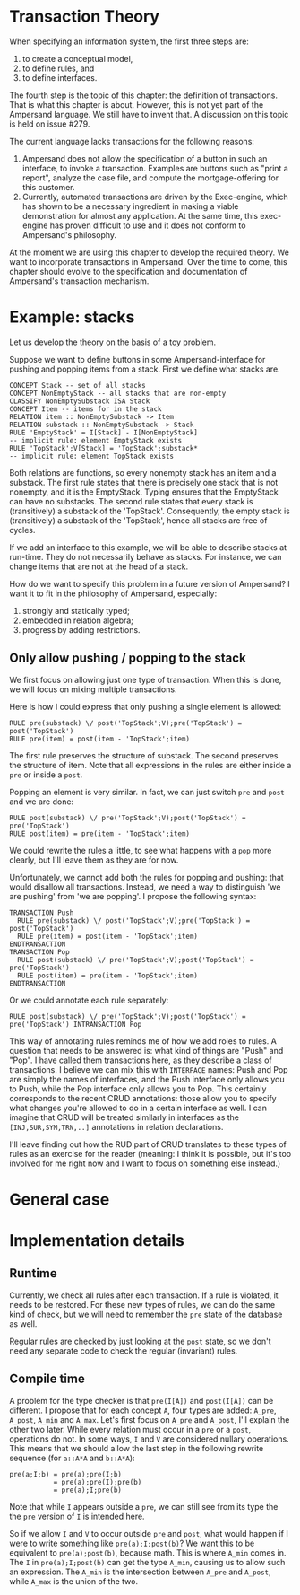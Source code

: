 # Transaction Theory
When specifying an information system, the first three steps are:
1. to create a conceptual model,
2. to define rules, and
3. to define interfaces.

The fourth step is the topic of this chapter: the definition of transactions. That is what this chapter is about. However, this is not yet part of the Ampersand language. We still have to invent that. A discussion on this topic is held on issue #279.

The current language lacks transactions for the following reasons:
1. Ampersand does not allow the specification of a button in such an interface, to invoke a transaction. Examples are buttons such as "print a report", analyze the case file, and compute the mortgage-offering for this customer.
2. Currently, automated transactions are driven by the Exec-engine, which has shown to be a necessary ingredient in making a viable demonstration for almost any application. At the same time, this exec-engine has proven difficult to use and it does not conform to Ampersand's philosophy.

At the moment we are using this chapter to develop the required theory. We want to incorporate transactions in Ampersand. Over the time to come, this chapter should evolve to the specification and documentation of Ampersand's transaction mechanism. 

# Example: stacks
Let us develop the theory on the basis of a toy problem.

Suppose we want to define buttons in some Ampersand-interface for pushing and popping items from a stack. First we define what stacks are.

```
CONCEPT Stack -- set of all stacks
CONCEPT NonEmptyStack -- all stacks that are non-empty
CLASSIFY NonEmptySubstack ISA Stack
CONCEPT Item -- items for in the stack
RELATION item :: NonEmptySubstack -> Item
RELATION substack :: NonEmptySubstack -> Stack
RULE 'EmptyStack' = I[Stack] - I[NonEmptyStack]
-- implicit rule: element EmptyStack exists
RULE 'TopStack';V[Stack] = 'TopStack';substack*
-- implicit rule: element TopStack exists
```

Both relations are functions, so every nonempty stack has an item and a substack. The first rule states that there is precisely one stack that is not nonempty, and it is the EmptyStack. Typing ensures that the EmptyStack can have no substacks. The second rule states that every stack is (transitively) a substack of the 'TopStack'. Consequently, the empty stack is (transitively) a substack of the 'TopStack', hence all stacks are free of cycles.

If we add an interface to this example, we will be able to describe stacks at run-time. They do not necessarily behave as stacks. For instance, we can change items that are not at the head of a stack.

How do we want to specify this problem in a future version of Ampersand? I want it to fit in the philosophy of Ampersand, especially:
1. strongly and statically typed;
2. embedded in relation algebra;
3. progress by adding restrictions.

## Only allow pushing / popping to the stack
We first focus on allowing just one type of transaction. When this is done, we will focus on mixing multiple transactions.

Here is how I could express that only pushing a single element is allowed:
```
RULE pre(substack) \/ post('TopStack';V);pre('TopStack') = post('TopStack')
RULE pre(item) = post(item - 'TopStack';item)
```
The first rule preserves the structure of substack. The second preserves the structure of item. Note that all expressions in the rules are either inside a ``pre`` or inside a ``post``.

Popping an element is very similar. In fact, we can just switch `pre` and `post` and we are done:
```
RULE post(substack) \/ pre('TopStack';V);post('TopStack') = pre('TopStack')
RULE post(item) = pre(item - 'TopStack';item)
```
We could rewrite the rules a little, to see what happens with a `pop` more clearly, but I'll leave them as they are for now.

Unfortunately, we cannot add both the rules for popping and pushing: that would disallow all transactions. Instead, we need a way to distinguish 'we are pushing' from 'we are popping'. I propose the following syntax:

```
TRANSACTION Push
  RULE pre(substack) \/ post('TopStack';V);pre('TopStack') = post('TopStack')
  RULE pre(item) = post(item - 'TopStack';item)
ENDTRANSACTION
TRANSACTION Pop
  RULE post(substack) \/ pre('TopStack';V);post('TopStack') = pre('TopStack')
  RULE post(item) = pre(item - 'TopStack';item)
ENDTRANSACTION
```

Or we could annotate each rule separately:

```
RULE post(substack) \/ pre('TopStack';V);post('TopStack') = pre('TopStack') INTRANSACTION Pop
```

This way of annotating rules reminds me of how we add roles to rules.
A question that needs to be answered is: what kind of things are "Push" and "Pop". I have called them transactions here, as they describe a class of transactions. I believe we can mix this with `INTERFACE` names: Push and Pop are simply the names of interfaces, and the Push interface only allows you to Push, while the Pop interface only allows you to Pop. This certainly corresponds to the recent CRUD annotations: those allow you to specify what changes you're allowed to do in a certain interface as well. I can imagine that CRUD will be treated similarly in interfaces as the ``[INJ,SUR,SYM,TRN,..]`` annotations in relation declarations.

I'll leave finding out how the RUD part of CRUD translates to these types of rules as an exercise for the reader (meaning: I think it is possible, but it's too involved for me right now and I want to focus on something else instead.)

# General case

# Implementation details

## Runtime
Currently, we check all rules after each transaction. If a rule is violated, it needs to be restored. For these new types of rules, we can do the same kind of check, but we will need to remember the `pre` state of the database as well.

Regular rules are checked by just looking at the `post` state, so we don't need any separate code to check the regular (invariant) rules.

## Compile time
A problem for the type checker is that ``pre(I[A])`` and ``post(I[A])`` can be different. I propose that for each concept ``A``, four types are added:
``A_pre``, ``A_post``, ``A_min`` and ``A_max``. Let's first focus on ``A_pre`` and ``A_post``, I'll explain the other two later. While every relation must occur in a ``pre`` or a ``post``, operations do not. In some ways, `I` and `V` are considered nullary operations. This means that we should allow the last step in the following rewrite sequence (for ``a::A*A`` and ``b::A*A``):

```
pre(a;I;b) = pre(a);pre(I;b)
           = pre(a);pre(I);pre(b)
           = pre(a);I;pre(b)
```

Note that while ``I`` appears outside a ``pre``, we can still see from its type the the ``pre`` version of `I` is intended here.

So if we allow `I` and `V` to occur outside `pre` and `post`, what would happen if I were to write something like ```pre(a);I;post(b)```? We want this to be equivalent to ```pre(a);post(b)```, because math. This is where ``A_min`` comes in. The ``I`` in ``pre(a);I;post(b)`` can get the type ``A_min``, causing us to allow such an expression. The ``A_min`` is the intersection between ``A_pre`` and ``A_post``, while ``A_max`` is the union of the two.